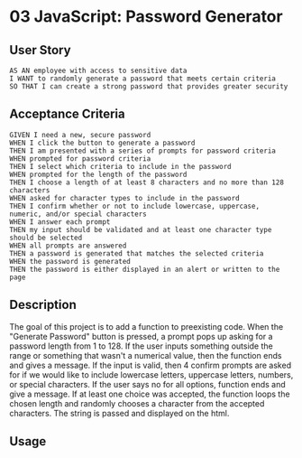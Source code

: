 # 03 JavaScript: Password Generator
## User Story
```
AS AN employee with access to sensitive data
I WANT to randomly generate a password that meets certain criteria
SO THAT I can create a strong password that provides greater security
```
## Acceptance Criteria
```
GIVEN I need a new, secure password
WHEN I click the button to generate a password
THEN I am presented with a series of prompts for password criteria
WHEN prompted for password criteria
THEN I select which criteria to include in the password
WHEN prompted for the length of the password
THEN I choose a length of at least 8 characters and no more than 128 characters
WHEN asked for character types to include in the password
THEN I confirm whether or not to include lowercase, uppercase, numeric, and/or special characters
WHEN I answer each prompt
THEN my input should be validated and at least one character type should be selected
WHEN all prompts are answered
THEN a password is generated that matches the selected criteria
WHEN the password is generated
THEN the password is either displayed in an alert or written to the page
```
## Description
The goal of this project is to add a function to preexisting code. When the "Generate Password" button is pressed, a prompt pops up asking for a password length from 1 to 128. If the user inputs something outside the range or something that wasn't a numerical value, then the function ends and gives a message. If the input is valid, then 4 confirm prompts are asked for if we would like to include lowercase letters, uppercase letters, numbers, or special characters. If the user says no for all options, function ends and give a message. If at least one choice was accepted, the function loops the chosen length and randomly chooses a character from the accepted characters. The string is passed and displayed on the html.

## Usage

